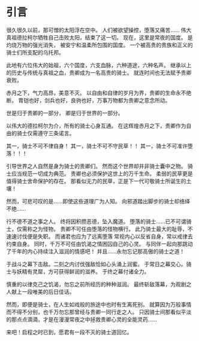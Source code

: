 # 引言

很久很久以前，那可憎的太阳浮在空中。
人们被欲望操控，堕落又痛苦……
伟大真祖德拉柯尔牺牲自己击败太阳，结束了这一切。
现在，这里是常夜的国度。
是灼烧万物的强光消失，
被安宁和温柔所包围的国度。
一个被高贵的贵族和正义的骑士们所支配的乌托邦。

此地有六位伟大的始祖，六个国度，六支血脉，六种道途，六种名声。
继承以上的历史与传统与真祖之血，贵卿成为一名高贵的骑士。
就连时间也无法赋予贵卿衰败。

赤月之下，气力高昂，美意不灭。
以自由和自律的岁月为界，贵卿的生命永不绝断。
胄铠也好，剑兵也好，良驹也好，万事万物都为贵卿之意念所动。

世是归于贵卿的一部分，
卿是归于世界的一部分。

以伟大的德拉柯尔为介，所有的骑士心身互通。
在这辉煌赤月之下，贵卿作为自由的骑士仅需遵守三条诺言。

其一，骑士不可不律自身！
其一，骑士不可不守民草！！
其一，骑士不可准许堕落！！！

引导世界之人自然是身为骑士的贵卿们。
然而这个世界却并非骑士囊中之物。
骑士应当规范一切成为典范。
贵卿也必须保护这世上的万千生命。
柔弱的民草更是值得骑士舍命保护的存在。
那看似无力的民草，正是下一代可敬骑士所诞生的土壤！

然而，可悲可叹的是……即使这些道理广为人知。
向邪道踏出脚步的骑士却络绎不绝……

行不德不道之事之人。
终将因积攒恶德，坠入魔道。
堕落的骑士……已不可谓骑士，仅需称之为怪物。
贵卿不可任由堕落的怪物横行。
此乃骑士最大的耻辱，不速速讨伐便是失职。
而诸君也应为了远离堕落
常视内心以反省自身，常以戒律去约束自身。
同时，千万不可任由饥渴之情困囚自己的心灵。
与同伴一起向那跳动了千年的内心持续注入滋润的情感吧！
并且……永勿忘记那高傲的骑士之道！

于战斗之幕下击敌。二刻之内讨伐强敌恰如心头涌上润蜜。
于常日之幕交心。骑士与妖精有灵犀，方可获得鲜润的滋养。
于终之幕付诸全力。

慎重的以律克己之饥渴，勿忘之前所经历的种种滋润。
最终斩敌落幕，为观剧之人献上一段唯美的后日佳话。

然而，即便是骑士，在人生如戏般的旅途中也时有生离死别。
就算因为万般事情而不得不分别，也千万勿忘那曾经与贵卿一同行走之人。
只因骑士间那看似平淡的那点点滴滴，才是在漫漫常夜之中拯救贵卿心灵的全能灵药……

来吧！启程之时已到，愿君有一段不灭的骑士道回忆。